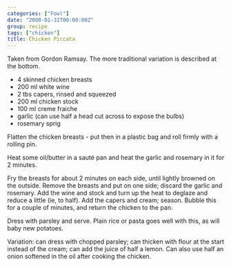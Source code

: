 ```yaml
---
categories: ["Fowl"]
date: "2008-01-31T00:00:00Z"
group: recipe
tags: ["chicken"]
title: Chicken Piccata
---
```


Taken from Gordon Ramsay.  The more traditional variation is described at the bottom.

- 4 skinned chicken breasts
- 200 ml white wine
- 2 tbs capers, rinsed and squeezed
- 200 ml chicken stock
- 100 ml creme fraiche
- garlic (can use half a head cut across to expose the bulbs)
- rosemary sprig

Flatten the chicken breasts - put then in a plastic bag and roll firmly with a rolling pin.

Heat some oil/butter in a sauté pan and heat the garlic and rosemary in it for 2 minutes.

Fry the breasts for about 2 minutes on each side, until lightly browned on the outside.  Remove the breasts and put on one side; discard the garlic and rosemary.  Add the wine and stock and turn up the heat to deglaze and reduce a little (ie, to half).  Add the capers and cream; season.  Bubble this for a couple of minutes, and return the chicken to the pan.

Dress with parsley and serve.  Plain rice or pasta goes well with this, as will baby new potatoes.

Variation: can dress with chopped parsley; can thicken with flour at the start instead of the cream; can add the juice of half a lemon.  Can also use half an onion softened in the oil after cooking the chicken.